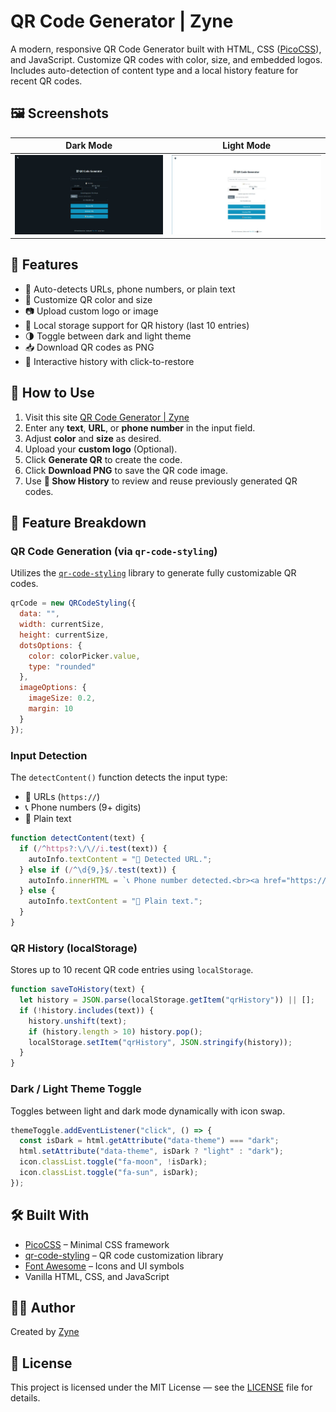 # QR Code Generator | Zyne

A modern, responsive QR Code Generator built with HTML, CSS ([PicoCSS](https://picocss.com/)), and JavaScript. Customize QR codes with color, size, and embedded logos. Includes auto-detection of content type and a local history feature for recent QR codes.

## 🖼️ Screenshots

| Dark Mode                        | Light Mode                        |
| -------------------------------- | --------------------------------- |
| ![](./dark.jpg) | ![](./light.jpg) |


## 🚀 Features

* 🔗 Auto-detects URLs, phone numbers, or plain text
* 🎨 Customize QR color and size
* 📷 Upload custom logo or image
* 💾 Local storage support for QR history (last 10 entries)
* 🌗 Toggle between dark and light theme
* 📥 Download QR codes as PNG
* 📜 Interactive history with click-to-restore

## 📘 How to Use

1. Visit this site [QR Code Generator | Zyne](https://zyne-24.github.io/qr-code-generator/)
2. Enter any **text**, **URL**, or **phone number** in the input field.
3. Adjust **color** and **size** as desired.
4. Upload your **custom logo** (Optional).
5. Click **Generate QR** to create the code.
6. Click **Download PNG** to save the QR code image.
7. Use **📜 Show History** to review and reuse previously generated QR codes.

## 🧠 Feature Breakdown

### QR Code Generation (via `qr-code-styling`)

Utilizes the [`qr-code-styling`](https://github.com/kozakdenys/qr-code-styling) library to generate fully customizable QR codes.

```javascript
qrCode = new QRCodeStyling({
  data: "",
  width: currentSize,
  height: currentSize,
  dotsOptions: {
    color: colorPicker.value,
    type: "rounded"
  },
  imageOptions: {
    imageSize: 0.2,
    margin: 10
  }
});
```

### Input Detection

The `detectContent()` function detects the input type:

* 🔗 URLs (`https://`)
* 📞 Phone numbers (9+ digits)
* 📝 Plain text

```javascript
function detectContent(text) {
  if (/^https?:\/\//i.test(text)) {
    autoInfo.textContent = "🔗 Detected URL.";
  } else if (/^\d{9,}$/.test(text)) {
    autoInfo.innerHTML = `📞 Phone number detected.<br><a href="https://wa.me/${text}" target="_blank">Open WhatsApp</a>`;
  } else {
    autoInfo.textContent = "📝 Plain text.";
  }
}
```

### QR History (localStorage)

Stores up to 10 recent QR code entries using `localStorage`.

```javascript
function saveToHistory(text) {
  let history = JSON.parse(localStorage.getItem("qrHistory")) || [];
  if (!history.includes(text)) {
    history.unshift(text);
    if (history.length > 10) history.pop();
    localStorage.setItem("qrHistory", JSON.stringify(history));
  }
}
```

### Dark / Light Theme Toggle

Toggles between light and dark mode dynamically with icon swap.

```javascript
themeToggle.addEventListener("click", () => {
  const isDark = html.getAttribute("data-theme") === "dark";
  html.setAttribute("data-theme", isDark ? "light" : "dark");
  icon.classList.toggle("fa-moon", !isDark);
  icon.classList.toggle("fa-sun", isDark);
});
```

## 🛠️ Built With

* [PicoCSS](https://picocss.com) – Minimal CSS framework
* [qr-code-styling](https://github.com/kozakdenys/qr-code-styling) – QR code customization library
* [Font Awesome](https://fontawesome.com) – Icons and UI symbols
* Vanilla HTML, CSS, and JavaScript

## 👨‍💻 Author

Created by [Zyne](https://github.com/zyne-24)

## 📄 License

This project is licensed under the MIT License — see the [LICENSE](LICENSE) file for details.
